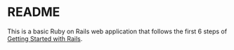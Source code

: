 # README

This is a basic Ruby on Rails web application that follows the first 6 steps of [Getting Started with Rails](https://guides.rubyonrails.org/getting_started.html).
